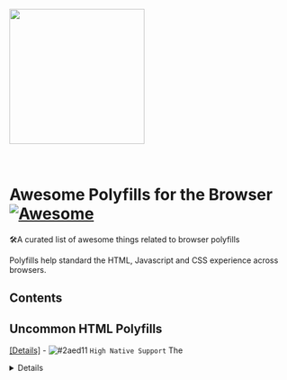   <br>
    <img width="240" height="240" src="https://i.imgur.com/HCClYwF.png" />
  <br>
  <br>
  <br>
</p>

# Awesome Polyfills for the Browser [![Awesome](https://cdn.rawgit.com/sindresorhus/awesome/d7305f38d29fed78fa85652e3a63e154dd8e8829/media/badge.svg)](https://github.com/sindresorhus/awesome)
🛠️A curated list of awesome things related to browser polyfills

Polyfills help standard the HTML, Javascript and CSS experience across browsers. 

## Contents

## Uncommon HTML Polyfills

[[Details]](https://github.com/rstacruz/details-polyfill) - ![#2aed11](https://placehold.it/15/f03c15/000000?text=+) `High Native Support` The <code><details></code> tag specifies details that the user can view or hide on demand.


> Please don't hesitate to make a PR if you have more resources to share.
